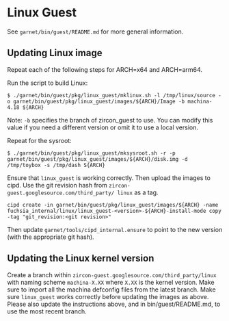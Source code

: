 # Linux Guest

See `garnet/bin/guest/README.md` for more general information.

## Updating Linux image

Repeat each of the following steps for ARCH=x64 and ARCH=arm64.

Run the script to build Linux:
```
$ ./garnet/bin/guest/pkg/linux_guest/mklinux.sh -l /tmp/linux/source -o garnet/bin/guest/pkg/linux_guest/images/${ARCH}/Image -b machina-4.18 ${ARCH}
```

Note: `-b` specifies the branch of zircon_guest to use. You can modify this
value if you need a different version or omit it to use a local version.

Repeat for the sysroot:
```
$ ./garnet/bin/guest/pkg/linux_guest/mksysroot.sh -r -p garnet/bin/guest/pkg/linux_guest/images/${ARCH}/disk.img -d /tmp/toybox -s /tmp/dash S{ARCH}
```

Ensure that `linux_guest` is working correctly. Then upload the images to cipd.
Use the git revision hash from `zircon-guest.googlesource.com/third_party/
linux` as a tag.
```
cipd create -in garnet/bin/guest/pkg/linux_guest/images/${ARCH} -name fuchsia_internal/linux/linux_guest-<version>-${ARCH}-install-mode copy -tag "git_revision:<git revision>"

```

Then update `garnet/tools/cipd_internal.ensure` to point to the new version
(with the appropriate git hash).

## Updating the Linux kernel version

Create a branch within `zircon-guest.googlesource.com/third_party/linux` with
naming scheme `machina-X.XX` where `X.XX` is the kernel version. Make sure to
import all the machina defconfig files from the latest branch. Make sure
`linux_guest` works correctly before updating the images as above. Please also
update the instructions above, and in bin/guest/README.md, to use the most
recent branch.
